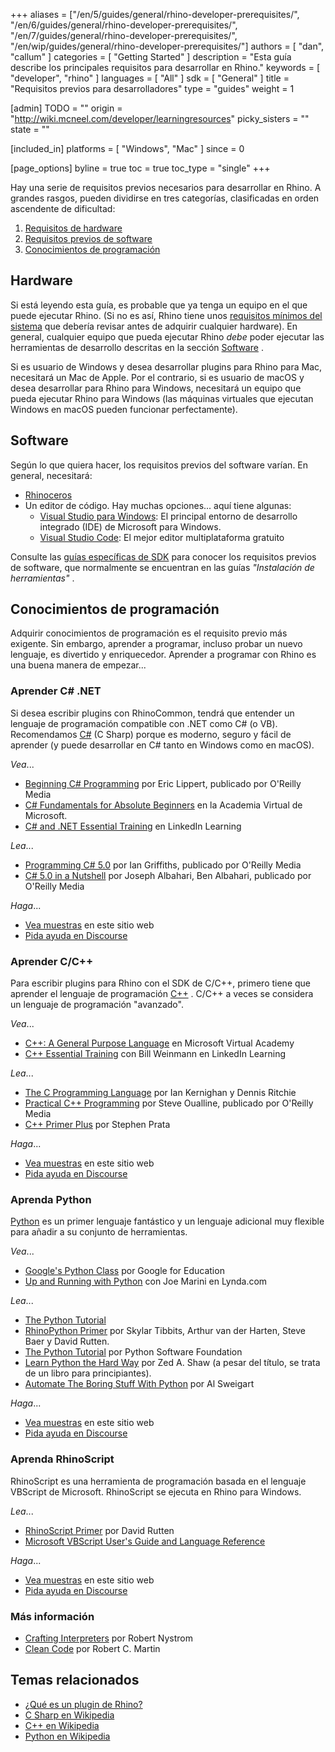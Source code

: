 ﻿+++
aliases = ["/en/5/guides/general/rhino-developer-prerequisites/", "/en/6/guides/general/rhino-developer-prerequisites/", "/en/7/guides/general/rhino-developer-prerequisites/", "/en/wip/guides/general/rhino-developer-prerequisites/"]
authors = [ "dan", "callum" ]
categories = [ "Getting Started" ]
description = "Esta guía describe los principales requisitos para desarrollar en Rhino."
keywords = [ "developer", "rhino" ]
languages = [ "All" ]
sdk = [ "General" ]
title = "Requisitos previos para desarrolladores"
type = "guides"
weight = 1

[admin]
TODO = ""
origin = "http://wiki.mcneel.com/developer/learningresources"
picky_sisters = ""
state = ""

[included_in]
platforms = [ "Windows", "Mac" ]
since = 0

[page_options]
byline = true
toc = true
toc_type = "single"
+++


Hay una serie de requisitos previos necesarios para desarrollar en Rhino.  A grandes rasgos, pueden dividirse en tres categorías, clasificadas en orden ascendente de dificultad:

1. [Requisitos de hardware](#hardware)
1. [Requisitos previos de software](#software)
1. [Conocimientos de programación](#programming-knowledge)

## Hardware

Si está leyendo esta guía, es probable que ya tenga un equipo en el que puede ejecutar Rhino. (Si no es así, Rhino tiene unos [requisitos mínimos del sistema](http://www.rhino3d.com/system_requirements/) que debería revisar antes de adquirir cualquier hardware).  En general, cualquier equipo que pueda ejecutar Rhino *debe* poder ejecutar las herramientas de desarrollo descritas en la sección [Software](#software) .

Si es usuario de Windows y desea desarrollar plugins para Rhino para Mac, necesitará un Mac de Apple.  Por el contrario, si es usuario de macOS y desea desarrollar para Rhino para Windows, necesitará un equipo que pueda ejecutar Rhino para Windows (las máquinas virtuales que ejecutan Windows en macOS pueden funcionar perfectamente).


## Software

Según lo que quiera hacer, los requisitos previos del software varían.  En general, necesitará:

- [Rhinoceros](http://www.rhino3d.com/download)
- Un editor de código.  Hay muchas opciones... aquí tiene algunas:
   - [Visual Studio para Windows](https://www.visualstudio.com): El principal entorno de desarrollo integrado (IDE) de Microsoft para Windows.
   - [Visual Studio Code](https://code.visualstudio.com/): El mejor editor multiplataforma gratuito

Consulte las [guías específicas de SDK](/guides/) para conocer los requisitos previos de software, que normalmente se encuentran en las guías *"Instalación de herramientas"* .

## Conocimientos de programación

Adquirir conocimientos de programación es el requisito previo más exigente.  Sin embargo, aprender a programar, incluso probar un nuevo lenguaje, es divertido y enriquecedor.  Aprender a programar con Rhino es una buena manera de empezar...

### Aprender C# .NET

Si desea escribir plugins con RhinoCommon, tendrá que entender un lenguaje de programación compatible con .NET como C# (o VB).  Recomendamos [C#](https://en.wikipedia.org/wiki/C_Sharp_(programming_language)) (C Sharp) porque es moderno, seguro y fácil de aprender (y puede desarrollar en C# tanto en Windows como en macOS).

*Vea*...

- [Beginning C# Programming](http://shop.oreilly.com/product/0636920036036.do) por Eric Lippert, publicado por O'Reilly Media
- [C# Fundamentals for Absolute Beginners](https://learn.microsoft.com/en-us/shows/csharp-fundamentals-for-absolute-beginners/) en la Academia Virtual de Microsoft.
- [C# and .NET Essential Training](https://www.linkedin.com/learning/c-sharp-and-dot-net-essential-training) en LinkedIn Learning

*Lea*...

- [Programming C# 5.0](http://shop.oreilly.com/product/0636920024064.do) por Ian Griffiths, publicado por O'Reilly Media
- [C# 5.0 in a Nutshell](http://shop.oreilly.com/product/0636920023951.do) por Joseph Albahari, Ben Albahari, publicado por O'Reilly Media

*Haga*...

- [Vea muestras](/samples/#rhinocommon) en este sitio web
- [Pida ayuda en Discourse](http://discourse.mcneel.com/c/rhino-developer)

### Aprender C/C++

Para escribir plugins para Rhino con el SDK de C/C++, primero tiene que aprender el lenguaje de programación [C++](https://en.wikipedia.org/wiki/C%2B%2B) .  C/C++ a veces se considera un lenguaje de programación "avanzado".

*Vea*...

- [C++: A General Purpose Language](https://learn.microsoft.com/en-us/shows/cplusplus-language-library/) en Microsoft Virtual Academy
- [C++ Essential Training](https://www.linkedin.com/learning/c-plus-plus-essential-training-15106801) con Bill Weinmann en LinkedIn Learning

*Lea*...

- [The C Programming Language](https://en.wikipedia.org/wiki/The_C_Programming_Language) por Ian Kernighan y Dennis Ritchie
- [Practical C++ Programming](http://shop.oreilly.com/product/9780596004194.do) por Steve Oualline, publicado por O'Reilly Media
- [C++ Primer Plus](http://www.amazon.com/Primer-Plus-Edition-Developers-Library/dp/0321776402) por Stephen Prata

*Haga*...

- [Vea muestras](/samples/#cc) en este sitio web
- [Pida ayuda en Discourse](http://discourse.mcneel.com/c/rhino-developer)

### Aprenda Python

[Python](https://en.wikipedia.org/wiki/Python_(programming_language)) es un primer lenguaje fantástico y un lenguaje adicional muy flexible para añadir a su conjunto de herramientas.

*Vea*...

- [Google's Python Class](https://developers.google.com/edu/python/) por Google for Education
- [Up and Running with Python](http://www.lynda.com/Python-tutorials/Up-Running-Python/122467-2.html) con Joe Marini en Lynda.com


*Lea*...

- [The Python Tutorial](https://docs.python.org/2/tutorial/index.html)
- [RhinoPython Primer](http://www.rhino3d.com/download/IronPython/5.0/RhinoPython101) por Skylar Tibbits, Arthur van der Harten, Steve Baer y David Rutten.
- [The Python Tutorial](https://docs.python.org/2/tutorial/index.html) por Python Software Foundation
- [Learn Python the Hard Way](http://learnpythonthehardway.org/book/) por Zed A. Shaw (a pesar del título, se trata de un libro para principiantes).
- [Automate The Boring Stuff With Python](https://automatetheboringstuff.com/) por Al Sweigart

*Haga*...

- [Vea muestras](/samples/#rhinopython) en este sitio web
- [Pida ayuda en Discourse](http://discourse.mcneel.com/c/scripting)

### Aprenda RhinoScript

RhinoScript es una herramienta de programación basada en el lenguaje VBScript de Microsoft.  RhinoScript se ejecuta en Rhino para Windows.

*Lea*...

- [RhinoScript Primer](http://www.rhino3d.com/download/rhino/5.0/rhinoscript101) por David Rutten
- [Microsoft VBScript User's Guide and Language Reference](https://msdn.microsoft.com/en-us/library/t0aew7h6(VS.85).aspx)

*Haga*...

- [Vea muestras](/samples/#rhinoscript) en este sitio web
- [Pida ayuda en Discourse](http://discourse.mcneel.com/c/scripting)

### Más información

- [Crafting Interpreters](https://craftinginterpreters.com/) por Robert Nystrom
- [Clean Code](https://www.oreilly.com/library/view/clean-code-a/9780136083238/) por Robert C. Martin


## Temas relacionados

- [¿Qué es un plugin de Rhino?](/guides/general/what-is-a-rhino-plugin/)
- <a href="https://en.wikipedia.org/wiki/C_Sharp_(programming_language">C Sharp en Wikipedia</a>
- [C++ en Wikipedia](https://en.wikipedia.org/wiki/C%2B%2B)
- [Python en Wikipedia](https://en.wikipedia.org/wiki/Python_(programming_language))
